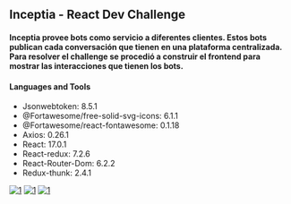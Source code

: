 <h2 align="left">Inceptia - React Dev Challenge</h2>
<h4 align="left">Inceptia provee bots como servicio a diferentes clientes. Estos bots publican cada conversación que tienen en una plataforma centralizada. Para resolver el challenge se procedió a construir el frontend para mostrar las interacciones que tienen los bots.</h4>

<h4 align="left">Languages and Tools</h4>
<ul>
<li>Jsonwebtoken: 8.5.1</li>
<li>@Fortawesome/free-solid-svg-icons: 6.1.1</li>
<li>@Fortawesome/react-fontawesome: 0.1.18</li>
<li>Axios: 0.26.1</li>
<li>React: 17.0.1</li>
<li>React-redux: 7.2.6</li>
<li>React-Router-Dom: 6.2.2</li>
<li>Redux-thunk: 2.4.1</li>
</ul>

<a href="https://github.com/francedermaz/"><img src="https://i.ibb.co/X3YhXZJ/pic1.png" alt="1" border="0" ></a> 
<a href="https://github.com/francedermaz/"><img src="https://i.ibb.co/f0gcQQC/pic2.png" alt="1" border="0" ></a> 
<a href="https://github.com/francedermaz/"><img src="https://i.ibb.co/4P5F0P2/pic3.png" alt="1" border="0" ></a> 

